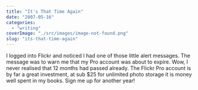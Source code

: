 ```yaml
---
title: "It's That Time Again"
date: "2007-05-16"
categories: 
  - "writing"
coverImage: "./src/images/image-not-found.png"
slug: "its-that-time-again"
---
```


I logged into Flickr and noticed I had one of those little alert messages. The message was to warn me that my Pro account was about to expire. Wow, I never realised that 12 months had passed already. The Flickr Pro account is by far a great investment, at sub $25 for unlimited photo storage it is money well spent in my books. Sign me up for another year!
